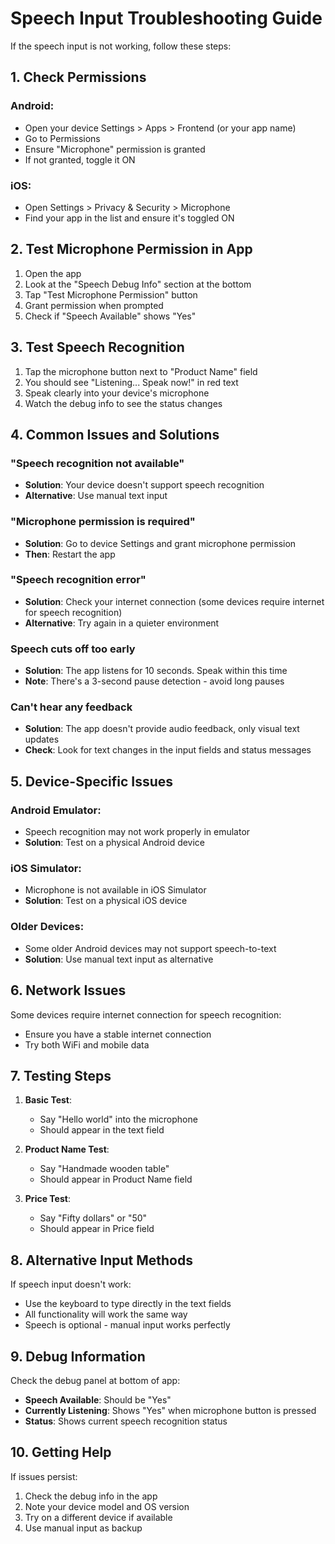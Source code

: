 # Speech Input Troubleshooting Guide

If the speech input is not working, follow these steps:

## 1. Check Permissions

### Android:
- Open your device Settings > Apps > Frontend (or your app name)
- Go to Permissions
- Ensure "Microphone" permission is granted
- If not granted, toggle it ON

### iOS:
- Open Settings > Privacy & Security > Microphone
- Find your app in the list and ensure it's toggled ON

## 2. Test Microphone Permission in App

1. Open the app
2. Look at the "Speech Debug Info" section at the bottom
3. Tap "Test Microphone Permission" button
4. Grant permission when prompted
5. Check if "Speech Available" shows "Yes"

## 3. Test Speech Recognition

1. Tap the microphone button next to "Product Name" field
2. You should see "Listening... Speak now!" in red text
3. Speak clearly into your device's microphone
4. Watch the debug info to see the status changes

## 4. Common Issues and Solutions

### "Speech recognition not available"
- **Solution**: Your device doesn't support speech recognition
- **Alternative**: Use manual text input

### "Microphone permission is required"
- **Solution**: Go to device Settings and grant microphone permission
- **Then**: Restart the app

### "Speech recognition error"
- **Solution**: Check your internet connection (some devices require internet for speech recognition)
- **Alternative**: Try again in a quieter environment

### Speech cuts off too early
- **Solution**: The app listens for 10 seconds. Speak within this time
- **Note**: There's a 3-second pause detection - avoid long pauses

### Can't hear any feedback
- **Solution**: The app doesn't provide audio feedback, only visual text updates
- **Check**: Look for text changes in the input fields and status messages

## 5. Device-Specific Issues

### Android Emulator:
- Speech recognition may not work properly in emulator
- **Solution**: Test on a physical Android device

### iOS Simulator:
- Microphone is not available in iOS Simulator
- **Solution**: Test on a physical iOS device

### Older Devices:
- Some older Android devices may not support speech-to-text
- **Solution**: Use manual text input as alternative

## 6. Network Issues

Some devices require internet connection for speech recognition:
- Ensure you have a stable internet connection
- Try both WiFi and mobile data

## 7. Testing Steps

1. **Basic Test**: 
   - Say "Hello world" into the microphone
   - Should appear in the text field

2. **Product Name Test**: 
   - Say "Handmade wooden table"
   - Should appear in Product Name field

3. **Price Test**: 
   - Say "Fifty dollars" or "50"
   - Should appear in Price field

## 8. Alternative Input Methods

If speech input doesn't work:
- Use the keyboard to type directly in the text fields
- All functionality will work the same way
- Speech is optional - manual input works perfectly

## 9. Debug Information

Check the debug panel at bottom of app:
- **Speech Available**: Should be "Yes"
- **Currently Listening**: Shows "Yes" when microphone button is pressed
- **Status**: Shows current speech recognition status

## 10. Getting Help

If issues persist:
1. Check the debug info in the app
2. Note your device model and OS version
3. Try on a different device if available
4. Use manual input as backup
